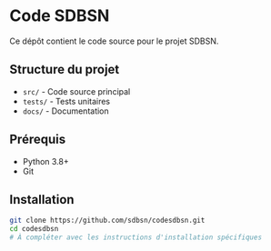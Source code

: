 # Code SDBSN

Ce dépôt contient le code source pour le projet SDBSN.

## Structure du projet

- `src/` - Code source principal
- `tests/` - Tests unitaires
- `docs/` - Documentation

## Prérequis

- Python 3.8+
- Git

## Installation

```bash
git clone https://github.com/sdbsn/codesdbsn.git
cd codesdbsn
# À compléter avec les instructions d'installation spécifiques
```
